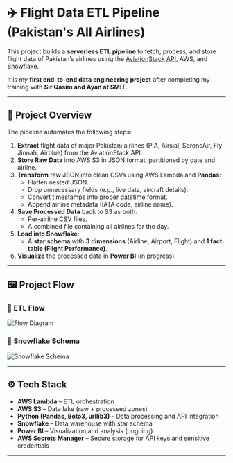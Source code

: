# ✈️ Flight Data ETL Pipeline (Pakistan's All Airlines)

This project builds a **serverless ETL pipeline** to fetch, process, and store flight data of Pakistan’s airlines using the [AviationStack API](https://aviationstack.com/), AWS, and Snowflake.

It is my **first end-to-end data engineering project** after completing my training with **Sir Qasim and Ayan at SMIT**.

---

## 📌 Project Overview

The pipeline automates the following steps:

1. **Extract** flight data of major Pakistani airlines (PIA, Airsial, SereneAir, Fly Jinnah, Airblue) from the AviationStack API.
2. **Store Raw Data** into AWS S3 in JSON format, partitioned by date and airline.
3. **Transform** raw JSON into clean CSVs using AWS Lambda and **Pandas**:
   - Flatten nested JSON.
   - Drop unnecessary fields (e.g., live data, aircraft details).
   - Convert timestamps into proper datetime format.
   - Append airline metadata (IATA code, airline name).
4. **Save Processed Data** back to S3 as both:
   - Per-airline CSV files.
   - A combined file containing all airlines for the day.
5. **Load into Snowflake**:
   - A **star schema** with **3 dimensions** (Airline, Airport, Flight) and **1 fact table (Flight Performance)**.
6. **Visualize** the processed data in **Power BI** (in progress).

---

## 🖼️ Project Flow

### 🔹 ETL Flow

![Flow Diagram](flow.jpeg)

### 🔹 Snowflake Schema

![Snowflake Schema](schema.jpeg)

---

## ⚙️ Tech Stack

- **AWS Lambda** – ETL orchestration
- **AWS S3** – Data lake (raw + processed zones)
- **Python (Pandas, Boto3, urllib3)** – Data processing and API integration
- **Snowflake** – Data warehouse with star schema
- **Power BI** – Visualization and analysis (ongoing)
- **AWS Secrets Manager** – Secure storage for API keys and sensitive credentials

---

